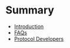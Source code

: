 # Summary

* [Introduction](./intro.md)
* [FAQs](./faq.md)
* [Protocol Developers](./developers.md)
